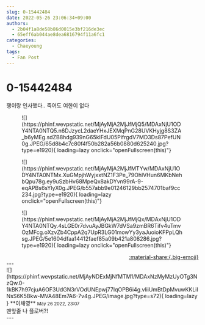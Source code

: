 ```yaml
---
slug: 0-15442484
date: 2022-05-26 23:06:34+09:00
authors:
  - 2b04f1a8de58b86d0015e3bf216de3ec
  - 65eff6ab044ae8dea6816794f11a6fc1
categories:
  - Chaeyoung
tags:
  - Fan Post
---
```


# 0-15442484

<div class="post-container" markdown="1">
<div class="content-container md-sidebar__scrollwrap" markdown="1">

꽹이랑 인사했다.. 죽어도 여한이 없다
<figure markdown="1">
![](https://phinf.wevpstatic.net/MjAyMjA2MjJfMjQ5/MDAxNjU1ODY4NTA0NTQ5.n6DJzycL2daeYHxJEXMqPnG28UVKHyjg8S3ZA_b6yMEg.sdZB8hdg939nG65kIFdU05PifrgdV7MD3Ds87PefUN0g.JPEG/65d8b4c7c80f4f50b282a56b0880d625240.jpg?type=e1920){ loading=lazy onclick="openFullscreen(this)"}
</figure>

<figure markdown="1">
![](https://phinf.wevpstatic.net/MjAyMjA2MjJfMTYw/MDAxNjU1ODY4NTA0NTMx.XuGMpjhWyjxxtNZ1F3Pe_79OhlVHun6MKbNehbQpu78g.ey9uSzbHv68MpeQx8akDYvn99rA-9-eqAPBs6sYlyX0g.JPEG/b557abb9e01246129bb2574701baf9cc234.jpg?type=e1920){ loading=lazy onclick="openFullscreen(this)"}
</figure>

<figure markdown="1">
![](https://phinf.wevpstatic.net/MjAyMjA2MjJfMjQx/MDAxNjU1ODY4NTA0NTQy.4sLGE0r7dvuAyJBGkW7dVSa9zmBR6Tifv4uTmvOzMFcg.oXzvZb4CppA2q7UpR3LG01mowYy3yaJuoioKFPpLQhsg.JPEG/5e1604dfaa14412faef85a09b421a808286.jpg?type=e1920){ loading=lazy onclick="openFullscreen(this)"}
</figure>


</div>
</div>

<div style="text-align: right;" markdown="1">
<a href="https://weverse.io/fromis9/fanpost/0-15442484" style="text-align: right;">:material-share:{.big-emoji}</a>
</div>
---

<div class="comments-container md-sidebar__scrollwrap" markdown="1">
<div class="comment" markdown="1">
<div class='id-container' markdown="1">
![](https://phinf.wevpstatic.net/MjAyNDExMjNfMTM1/MDAxNzMyMzUyOTg3NzQw.0-1kBK7h97cjuA6OF3UdGN3rVOdUNEpwj77IqOPB6i4g.vliiUmBtDpMvuwKKLiINsS6K5Bkw-MVA48Em7A6-7v4g.JPEG/image.jpg?type=s72){ loading=lazy }
**<span class="artist">이채영</span>** <small>May 26 2022, 23:07</small><br>
</div>
<div class='comment-body' markdown="1">
맨앞줄 나 플로버?!
</div>
</div>
</div>
---
